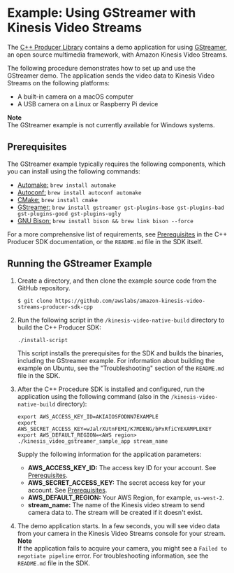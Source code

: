 # Example: Using GStreamer with Kinesis Video Streams<a name="examples-gstreamer"></a>

The [C\+\+ Producer Library](producer-sdk-cpp.md) contains a demo application for using [GStreamer](https://gstreamer.freedesktop.org/), an open source multimedia framework, with Amazon Kinesis Video Streams\. 

The following procedure demonstrates how to set up and use the GStreamer demo\. The application sends the video data to Kinesis Video Streams on the following platforms:
+ A built\-in camera on a macOS computer
+ A USB camera on a Linux or Raspberry Pi device

**Note**  
The GStreamer example is not currently available for Windows systems\.

## Prerequisites<a name="examples-gstreamer-prerequisites"></a>

The GStreamer example typically requires the following components, which you can install using the following commands:
+ [Automake:](https://www.gnu.org/software/automake/) `brew install automake`
+ [Autoconf:](http://www.gnu.org/software/autoconf/autoconf.html) `brew install autoconf automake`
+ [CMake:](https://cmake.org/) `brew install cmake`
+ [GStreamer:](https://gstreamer.freedesktop.org/) `brew install gstreamer gst-plugins-base gst-plugins-bad gst-plugins-good gst-plugins-ugly`
+ [GNU Bison:](https://www.gnu.org/software/bison/) `brew install bison && brew link bison --force`

For a more comprehensive list of requirements, see [Prerequisites](producer-sdk-cpp.md#producer-sdk-cpp-prerequisites) in the C\+\+ Producer SDK documentation, or the `README.md` file in the SDK itself\.

## Running the GStreamer Example<a name="examples-gstreamer-procedure"></a>

1. Create a directory, and then clone the example source code from the GitHub repository\.

   ```
   $ git clone https://github.com/awslabs/amazon-kinesis-video-streams-producer-sdk-cpp
   ```

1. Run the following script in the `/kinesis-video-native-build` directory to build the C\+\+ Producer SDK:

   ```
   ./install-script
   ```

   This script installs the prerequisites for the SDK and builds the binaries, including the GStreamer example\. For information about building the example on Ubuntu, see the "Troubleshooting" section of the `README.md` file in the SDK\.

1. After the C\+\+ Procedure SDK is installed and configured, run the application using the following command \(also in the `/kinesis-video-native-build` directory\): 

   ```
   export AWS_ACCESS_KEY_ID=AKIAIOSFODNN7EXAMPLE
   export AWS_SECRET_ACCESS_KEY=wJalrXUtnFEMI/K7MDENG/bPxRfiCYEXAMPLEKEY
   export AWS_DEFAULT_REGION=<AWS region>
   ./kinesis_video_gstreamer_sample_app stream_name
   ```

   Supply the following information for the application parameters:
   + **AWS\_ACCESS\_KEY\_ID:** The access key ID for your account\. See [Prerequisites](examples.md#examples-prerequisites)\.
   + **AWS\_SECRET\_ACCESS\_KEY:** The secret access key for your account\. See [Prerequisites](examples.md#examples-prerequisites)\.
   + **AWS\_DEFAULT\_REGION:** Your AWS Region, for example, `us-west-2`\.
   + **stream\_name:** The name of the Kinesis video stream to send camera data to\. The stream will be created if it doesn't exist\.

1. The demo application starts\. In a few seconds, you will see video data from your camera in the Kinesis Video Streams console for your stream\.
**Note**  
If the application fails to acquire your camera, you might see a `Failed to negotiate pipeline` error\. For troubleshooting information, see the `README.md` file in the SDK\.